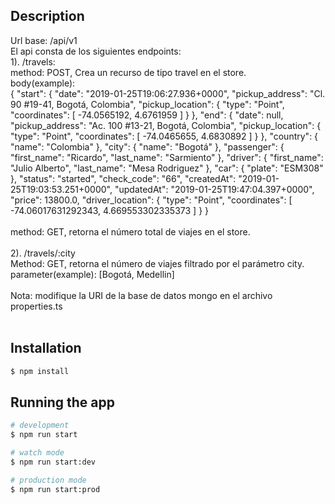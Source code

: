 ## Description

Url base: /api/v1 <br>
El api consta de los siguientes endpoints: <br>
1). /travels: <br>
   method: POST, Crea un recurso de tipo travel en el store. <br>
   body(example): <br>
   {
	"start": {
		"date": "2019-01-25T19:06:27.936+0000",
		"pickup_address": "Cl. 90 #19-41, Bogotá, Colombia",
		"pickup_location": {
			"type": "Point",
			"coordinates": [
				-74.0565192,
				4.6761959
			]
		}
	},
	"end": {
		"date": null,
		"pickup_address": "Ac. 100 #13-21, Bogotá, Colombia",
		"pickup_location": {
			"type": "Point",
			"coordinates": [
				-74.0465655,
				4.6830892
			]
		}
	},
	"country": {
		"name": "Colombia"
	},
	"city": {
		"name": "Bogotá"
	},
	"passenger": {
		"first_name": "Ricardo",
		"last_name": "Sarmiento"
	},
	"driver": {
		"first_name": "Julio Alberto",
		"last_name": "Mesa Rodriguez"
	},
	"car": {
		"plate": "ESM308"
	},
	"status": "started",
	"check_code": "66",
	"createdAt": "2019-01-25T19:03:53.251+0000",
	"updatedAt": "2019-01-25T19:47:04.397+0000",
	"price": 13800.0,
	"driver_location": {
		"type": "Point",
		"coordinates": [
			-74.06017631292343,
			4.669553302335373
		]
	}
}
<br>
<br>
method: GET, retorna el número total de viajes en el store.<br>
<br>
2). /travels/:city <br>
  Method: GET, retorna el número de viajes filtrado por el parámetro city. <br>
  parameter(example): [Bogotá, Medellin]
<br>
<br>
Nota: modifique la URI de la base de datos mongo en el archivo properties.ts<br><br>

## Installation

```bash
$ npm install
```

## Running the app

```bash
# development
$ npm run start

# watch mode
$ npm run start:dev

# production mode
$ npm run start:prod
```